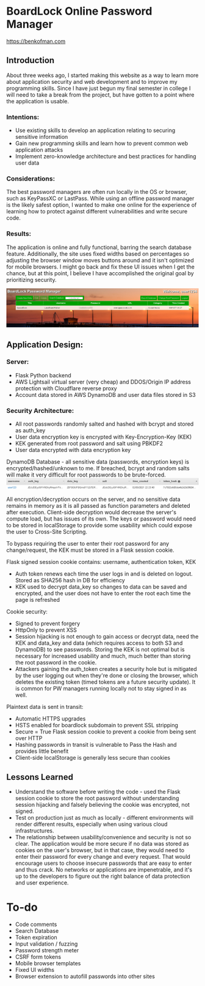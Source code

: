 # BoardLock Online Password Manager
<a href="https://benkofman.com">https://benkofman.com</a>

## Introduction
About three weeks ago, I started making this website as a way to learn more about application security and web development and to improve my programming skills. Since I have just begun my final semester in college I will need to take a break from the project, but have gotten to a point where the application is usable.

### Intentions:
* Use existing skills to develop an application relating to securing sensitive information
* Gain new programming skills and learn how to prevent common web application attacks
* Implement zero-knowledge architecture and best practices for handling user data 

### Considerations:
The best password managers are often run locally in the OS or browser, such as KeyPassXC or LastPass. While using an offline password manager is the likely safest option, I wanted to make one online for the experience of learning how to protect against different vulnerabilities and write secure code.

### Results:
The application is online and fully functional, barring the search database feature. Additionally, the site uses fixed widths based on percentages so adjusting the browser window moves buttons around and it isn't optimized for mobile browsers. I might go back and fix these UI issues when I get the chance, but at this point, I believe I have accomplished the original goal by prioritizing security.

![manager](static/images/manager.png)

## Application Design:
### Server:
* Flask Python backend
* AWS Lightsail virtual server (very cheap) and DDOS/Origin IP address protection with Cloudflare reverse proxy
* Account data stored in AWS DynamoDB and user data files stored in S3

### Security Architecture:
* All root passwords randomly salted and hashed with bcrypt and stored as auth_key
* User data encryption key is encrypted with Key-Encryption-Key (KEK)
* KEK generated from root password and salt using PBKDF2
* User data encrypted with data encryption key

DynamoDB Database - all sensitive data (passwords, encryption keys) is encrypted/hashed/unknown to me.
If breached, bcrypt and random salts will make it very difficult for root passwords to be brute-forced.
![DB](https://github.com/swgee/boardlock/blob/master/static/images/dynamodb.PNG)

All encryption/decryption occurs on the server, and no sensitive data remains in memory as it is all passed as function parameters and deleted after execution. Client-side decryption would decrease the server's compute load, but has issues of its own. The keys or password would need to be stored in localStorage to provide some usability which could expose the user to Cross-Site Scripting.

To bypass requiring the user to enter their root password for any change/request, the KEK must be stored in a Flask session cookie. 

Flask signed session cookie contains: username, authentication token, KEK
* Auth token renews each time the user logs in and is deleted on logout. Stored as SHA256 hash in DB for efficiency
* KEK used to decrypt data_key so changes to data can be saved and encrypted, and the user does not have to enter the root each time the page is refreshed

Cookie security:
* Signed to prevent forgery
* HttpOnly to prevent XSS
* Session hijacking is not enough to gain access or decrypt data, need the KEK and data_key and data (which requires access to both S3 and DynamoDB) to see passwords. Storing the KEK is not optimal but is necessary for increased usability and much, much better than storing the root password in the cookie.
* Attackers gaining the auth_token creates a security hole but is mitigated by the user logging out when they're done or closing the browser, which deletes the existing token (timed tokens are a future security update). It is common for PW managers running locally not to stay signed in as well.

Plaintext data is sent in transit:
* Automatic HTTPS upgrades
* HSTS enabled for boardlock subdomain to prevent SSL stripping
* Secure = True Flask session cookie to prevent a cookie from being sent over HTTP
* Hashing passwords in transit is vulnerable to Pass the Hash and provides little benefit
* Client-side localStorage is generally less secure than cookies

## Lessons Learned
* Understand the software before writing the code - used the Flask session cookie to store the root password without understanding session hijacking and falsely believing the cookie was encrypted, not signed.
* Test on production just as much as locally - different environments will render different results, especially when using various cloud infrastructures.
* The relationship between usability/convenience and security is not so clear. The application would be more secure if no data was stored as cookies on the user's browser, but in that case, they would need to enter their password for every change and every request. That would encourage users to choose insecure passwords that are easy to enter and thus crack. No networks or applications are impenetrable, and it's up to the developers to figure out the right balance of data protection and user experience.

# To-do
* Code comments
* Search Database
* Token expiration
* Input validation / fuzzing
* Password strength meter
* CSRF form tokens
* Mobile browser templates
* Fixed UI widths
* Browser extension to autofill passwords into other sites

